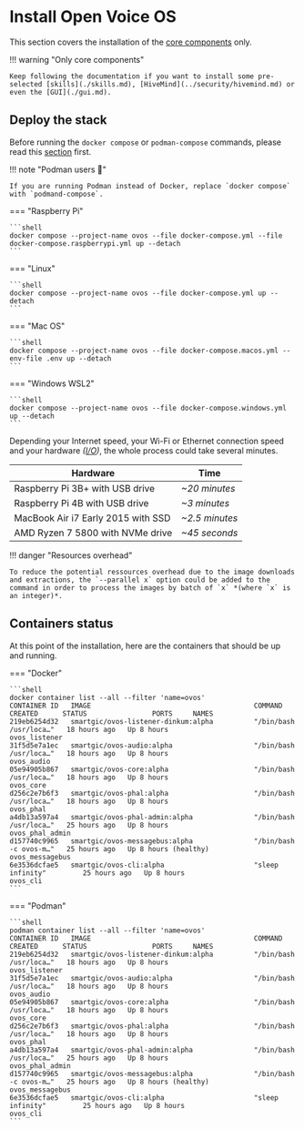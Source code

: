 # Install Open Voice OS

This section covers the installation of the [core components](../../../about/glossary/components.md) only.

!!! warning "Only core components"

    Keep following the documentation if you want to install some pre-selected [skills](./skills.md), [HiveMind](../security/hivemind.md) or even the [GUI](./gui.md).

## Deploy the stack

Before running the `docker compose` or `podman-compose` commands, please read this [section](../prerequisites/engine.md) first.


!!! note "Podman users :muscle:"

    If you are running Podman instead of Docker, replace `docker compose` with `podmand-compose`.

=== "Raspberry Pi"

    ```shell
    docker compose --project-name ovos --file docker-compose.yml --file docker-compose.raspberrypi.yml up --detach
    ```

=== "Linux"

    ```shell
    docker compose --project-name ovos --file docker-compose.yml up --detach
    ```

=== "Mac OS"

    ```shell
    docker compose --project-name ovos --file docker-compose.macos.yml --env-file .env up --detach
    ```

=== "Windows WSL2"

    ```shell
    docker compose --project-name ovos --file docker-compose.windows.yml up --detach
    ```

Depending your Internet speed, your Wi-Fi or Ethernet connection speed and your hardware *([I/O](https://en.wikipedia.org/wiki/Input/output))*, the whole process could take several minutes.

| Hardware                           | Time           |
| ---------------------------------- | -------------- |
| Raspberry Pi 3B+ with USB drive    | *~20 minutes*  |
| Raspberry Pi 4B with USB drive     | *~3 minutes*   |
| MacBook Air i7 Early 2015 with SSD | *~2.5 minutes* |
| AMD Ryzen 7 5800 with NVMe drive   | *~45 seconds*  |

!!! danger "Resources overhead"

    To reduce the potential ressources overhead due to the image downloads and extractions, the `--parallel x` option could be added to the command in order to process the images by batch of `x` *(where `x` is an integer)*.

## Containers status

At this point of the installation, here are the containers that should be up and running.

=== "Docker"

    ```shell
    docker container list --all --filter 'name=ovos'
    CONTAINER ID   IMAGE                                        COMMAND                  CREATED      STATUS                PORTS     NAMES
    219eb6254d32   smartgic/ovos-listener-dinkum:alpha          "/bin/bash /usr/loca…"   18 hours ago   Up 8 hours                       ovos_listener
    31f5d5e7a1ec   smartgic/ovos-audio:alpha                    "/bin/bash /usr/loca…"   18 hours ago   Up 8 hours                       ovos_audio
    05e94905b867   smartgic/ovos-core:alpha                     "/bin/bash /usr/loca…"   18 hours ago   Up 8 hours                       ovos_core
    d256c2e7b6f3   smartgic/ovos-phal:alpha                     "/bin/bash /usr/loca…"   18 hours ago   Up 8 hours                       ovos_phal
    a4db13a597a4   smartgic/ovos-phal-admin:alpha               "/bin/bash /usr/loca…"   25 hours ago   Up 8 hours                       ovos_phal_admin
    d157740c9965   smartgic/ovos-messagebus:alpha               "/bin/bash -c ovos-m…"   25 hours ago   Up 8 hours (healthy)             ovos_messagebus
    6e3536dcfae5   smartgic/ovos-cli:alpha                      "sleep infinity"         25 hours ago   Up 8 hours                       ovos_cli
    ```

=== "Podman"

    ```shell
    podman container list --all --filter 'name=ovos'
    CONTAINER ID   IMAGE                                        COMMAND                  CREATED      STATUS                PORTS     NAMES
    219eb6254d32   smartgic/ovos-listener-dinkum:alpha          "/bin/bash /usr/loca…"   18 hours ago   Up 8 hours                       ovos_listener
    31f5d5e7a1ec   smartgic/ovos-audio:alpha                    "/bin/bash /usr/loca…"   18 hours ago   Up 8 hours                       ovos_audio
    05e94905b867   smartgic/ovos-core:alpha                     "/bin/bash /usr/loca…"   18 hours ago   Up 8 hours                       ovos_core
    d256c2e7b6f3   smartgic/ovos-phal:alpha                     "/bin/bash /usr/loca…"   18 hours ago   Up 8 hours                       ovos_phal
    a4db13a597a4   smartgic/ovos-phal-admin:alpha               "/bin/bash /usr/loca…"   25 hours ago   Up 8 hours                       ovos_phal_admin
    d157740c9965   smartgic/ovos-messagebus:alpha               "/bin/bash -c ovos-m…"   25 hours ago   Up 8 hours (healthy)             ovos_messagebus
    6e3536dcfae5   smartgic/ovos-cli:alpha                      "sleep infinity"         25 hours ago   Up 8 hours                       ovos_cli
    ```
